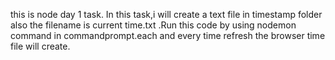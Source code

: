 this is node day 1 task. In this task,i will create a text file in timestamp folder also the filename is current time.txt .Run this code by using nodemon command in commandprompt.each and every time refresh the browser time file will create.